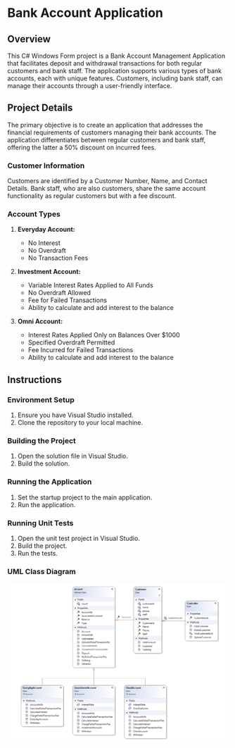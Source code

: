 # Bank Account Application

## Overview
This C# Windows Form project is a Bank Account Management Application that facilitates deposit and withdrawal transactions for both regular customers and bank staff. The application supports various types of bank accounts, each with unique features. Customers, including bank staff, can manage their accounts through a user-friendly interface.


## Project Details
The primary objective is to create an application that addresses the financial requirements of customers managing their bank accounts. The application differentiates between regular customers and bank staff, offering the latter a 50% discount on incurred fees.

### Customer Information
Customers are identified by a Customer Number, Name, and Contact Details. Bank staff, who are also customers, share the same account functionality as regular customers but with a fee discount.

### Account Types
1. **Everyday Account:**
   - No Interest
   - No Overdraft
   - No Transaction Fees

2. **Investment Account:**
   - Variable Interest Rates Applied to All Funds
   - No Overdraft Allowed
   - Fee for Failed Transactions
   - Ability to calculate and add interest to the balance

3. **Omni Account:**
   - Interest Rates Applied Only on Balances Over $1000
   - Specified Overdraft Permitted
   - Fee Incurred for Failed Transactions
   - Ability to calculate and add interest to the balance


## Instructions

### Environment Setup
1. Ensure you have Visual Studio installed.
2. Clone the repository to your local machine.

### Building the Project
1. Open the solution file in Visual Studio.
2. Build the solution.

### Running the Application
1. Set the startup project to the main application.
2. Run the application.

### Running Unit Tests
1. Open the unit test project in Visual Studio.
2. Build the project.
3. Run the tests.

### UML Class Diagram
![UML Class Diagram](Banking_App_Model_Diagram.PNG)
